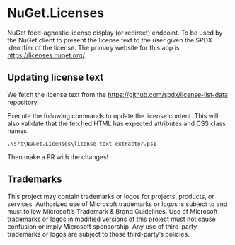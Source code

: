 # NuGet.Licenses

NuGet feed-agnostic license display (or redirect) endpoint. To be used by the NuGet client to present the license text to
the user given the SPDX identifier of the license. The primary website for this app is https://licenses.nuget.org/.

## Updating license text

We fetch the license text from the https://github.com/spdx/license-list-data repository.

Execute the following commands to update the license content. This will also validate that the fetched HTML has expected attributes and CSS class names.

```
.\src\NuGet.Licenses\license-text-extractor.ps1
```

Then make a PR with the changes!

## Trademarks

This project may contain trademarks or logos for projects, products, or services. Authorized use of Microsoft trademarks or logos is subject to and must follow Microsoft’s Trademark & Brand Guidelines. Use of Microsoft trademarks or logos in modified versions of this project must not cause confusion or imply Microsoft sponsorship. Any use of third-party trademarks or logos are subject to those third-party’s policies.